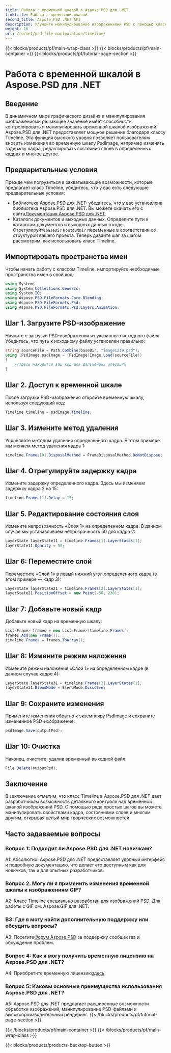 ```yaml
---
title: Работа с временной шкалой в Aspose.PSD для .NET
linktitle: Работа с временной шкалой
second_title: Aspose.PSD .NET API
description: Улучшите манипулирование изображениями PSD с помощью класса Aspose.PSD for .NET Timeline. Управляйте свойствами кадра, состояниями слоев и легко раскрывайте творческие возможности.
weight: 16
url: /ru/net/psd-file-manipulation/timeline/
---
```


{{< blocks/products/pf/main-wrap-class >}}
{{< blocks/products/pf/main-container >}}
{{< blocks/products/pf/tutorial-page-section >}}

# Работа с временной шкалой в Aspose.PSD для .NET

## Введение
В динамичном мире графического дизайна и манипулирования изображениями решающее значение имеет способность контролировать и манипулировать временной шкалой изображений. Aspose.PSD для .NET предоставляет мощное решение благодаря классу Timeline. Эта функция высокого уровня позволяет пользователям вносить изменения во временную шкалу PsdImage, например изменять задержку кадра, редактировать состояния слоев в определенных кадрах и многое другое.
## Предварительные условия
Прежде чем погрузиться в захватывающие возможности, которые предлагает класс Timeline, убедитесь, что у вас есть следующие предварительные условия:
-  Библиотека Aspose.PSD для .NET: убедитесь, что у вас установлена библиотека Aspose.PSD для .NET. Вы можете скачать его с сайта[Документация Aspose.PSD для .NET](https://reference.aspose.com/psd/net/).
-  Каталоги документов и выходных данных. Определите пути к каталогам документов и выходных данных в коде. Отрегулируйте`baseDir` и`outputDir` переменные в соответствии со структурой вашего проекта.
Теперь давайте шаг за шагом рассмотрим, как использовать класс Timeline.
## Импортировать пространства имен
Чтобы начать работу с классом Timeline, импортируйте необходимые пространства имен в свой код:
```csharp
using System;
using System.Collections.Generic;
using System.IO;
using Aspose.PSD.FileFormats.Core.Blending;
using Aspose.PSD.FileFormats.Psd;
using Aspose.PSD.FileFormats.Psd.Layers.Animation;
```
## Шаг 1. Загрузите PSD-изображение
Начните с загрузки PSD-изображения из указанного исходного файла. Убедитесь, что путь к исходному файлу установлен правильно:
```csharp
string sourceFile = Path.Combine(baseDir, "image1219.psd");
using (PsdImage psdImage = (PsdImage)Image.Load(sourceFile))
{
    //Здесь находится ваш код для дальнейших операций
}
```
## Шаг 2. Доступ к временной шкале
После загрузки PSD-изображения откройте временную шкалу, используя следующий код:
```csharp
Timeline timeline = psdImage.Timeline;
```
## Шаг 3. Измените метод удаления
Управляйте методом удаления определенного кадра. В этом примере мы меняем метод удаления кадра 1:
```csharp
timeline.Frames[0].DisposalMethod = FrameDisposalMethod.DoNotDispose;
```
## Шаг 4. Отрегулируйте задержку кадра
Измените задержку определенного кадра. Здесь мы изменяем задержку кадра 2 на 15:
```csharp
timeline.Frames[1].Delay = 15;
```
## Шаг 5. Редактирование состояния слоя
Измените непрозрачность «Слоя 1» на определенном кадре. В данном случае мы устанавливаем непрозрачность 50 для кадра 2:
```csharp
LayerState layerState11 = timeline.Frames[1].LayerStates[1];
layerState11.Opacity = 50;
```
## Шаг 6: Переместите слой
Переместите «Слой 1» в левый нижний угол определенного кадра (в этом примере — кадр 3):
```csharp
LayerState layerState21 = timeline.Frames[2].LayerStates[1];
layerState21.PositionOffset = new Point(-50, 230);
```
## Шаг 7: Добавьте новый кадр
Добавьте новый кадр на временную шкалу:
```csharp
List<Frame> frames = new List<Frame>(timeline.Frames);
frames.Add(new Frame());
timeline.Frames = frames.ToArray();
```
## Шаг 8: Измените режим наложения
Измените режим наложения «Слой 1» на определенном кадре (в данном случае кадре 4):
```csharp
LayerState layerState31 = timeline.Frames[3].LayerStates[1];
layerState31.BlendMode = BlendMode.Dissolve;
```
## Шаг 9: Сохраните изменения
Примените изменения обратно к экземпляру PsdImage и сохраните измененное PSD-изображение:
```csharp
psdImage.Save(outputPsd);
```
## Шаг 10: Очистка
Наконец, очистите, удалив временный выходной файл:
```csharp
File.Delete(outputPsd);
```
## Заключение

В заключение отметим, что класс Timeline в Aspose.PSD для .NET дает разработчикам возможность детального контроля над временной шкалой изображений PSD. С помощью ряда простых шагов вы можете манипулировать свойствами кадра, состояниями слоев и многим другим, открывая целый мир творческих возможностей.

## Часто задаваемые вопросы

### Вопрос 1: Подходит ли Aspose.PSD для .NET новичкам?

А1: Абсолютно! Aspose.PSD для .NET предоставляет удобный интерфейс и подробную документацию, что делает его доступным как для новичков, так и для опытных разработчиков.

### Вопрос 2. Могу ли я применить изменения временной шкалы к изображениям GIF?

A2: Класс Timeline специально разработан для изображений PSD. Для работы с GIF см. Aspose.GIF для .NET.

### В3: Где я могу найти дополнительную поддержку или обсудить вопросы?

 A3: Посетите[Форум Aspose.PSD](https://forum.aspose.com/c/psd/34) за поддержку сообщества и обсуждение проблем.

### Вопрос 4: Как я могу получить временную лицензию на Aspose.PSD для .NET?

 A4: Приобретите временную лицензию[здесь](https://purchase.aspose.com/temporary-license/).

### Вопрос 5: Каковы основные преимущества использования Aspose.PSD для .NET?

A5: Aspose.PSD для .NET предлагает расширенные возможности обработки изображений, манипулирование PSD-файлами и высокопроизводительный рендеринг.
{{< /blocks/products/pf/tutorial-page-section >}}

{{< /blocks/products/pf/main-container >}}
{{< /blocks/products/pf/main-wrap-class >}}

{{< blocks/products/products-backtop-button >}}
